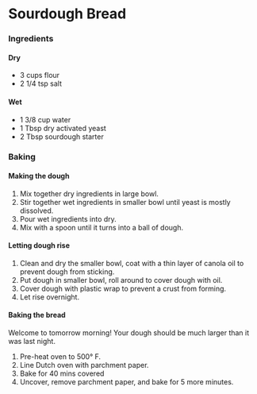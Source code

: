# Sourdough Bread

### Ingredients

#### Dry
- 3 cups flour
- 2 1/4 tsp salt

#### Wet
- 1 3/8 cup water
- 1 Tbsp dry activated yeast
- 2 Tbsp sourdough starter

### Baking

#### Making the dough
1. Mix together dry ingredients in large bowl.
2. Stir together wet ingredients in smaller bowl until yeast is mostly dissolved.
3. Pour wet ingredients into dry.
4. Mix with a spoon until it turns into a ball of dough.

#### Letting dough rise
1. Clean and dry the smaller bowl, coat with a thin layer of canola oil to prevent dough from sticking.
2. Put dough in smaller bowl, roll around to cover dough with oil.
3. Cover dough with plastic wrap to prevent a crust from forming.
4. Let rise overnight.

#### Baking the bread
Welcome to tomorrow morning! Your dough should be much larger than it was last night.
1. Pre-heat oven to 500° F.
2. Line Dutch oven with parchment paper.
3. Bake for 40 mins covered
4. Uncover, remove parchment paper, and bake for 5 more minutes.
